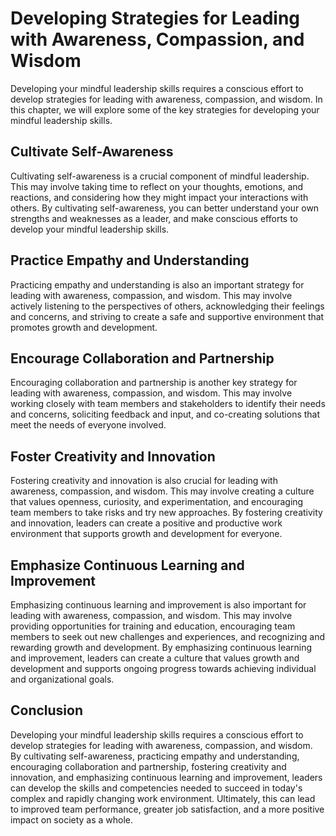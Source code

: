 Developing Strategies for Leading with Awareness, Compassion, and Wisdom
==============================================================================================================================

Developing your mindful leadership skills requires a conscious effort to develop strategies for leading with awareness, compassion, and wisdom. In this chapter, we will explore some of the key strategies for developing your mindful leadership skills.

Cultivate Self-Awareness
------------------------

Cultivating self-awareness is a crucial component of mindful leadership. This may involve taking time to reflect on your thoughts, emotions, and reactions, and considering how they might impact your interactions with others. By cultivating self-awareness, you can better understand your own strengths and weaknesses as a leader, and make conscious efforts to develop your mindful leadership skills.

Practice Empathy and Understanding
----------------------------------

Practicing empathy and understanding is also an important strategy for leading with awareness, compassion, and wisdom. This may involve actively listening to the perspectives of others, acknowledging their feelings and concerns, and striving to create a safe and supportive environment that promotes growth and development.

Encourage Collaboration and Partnership
---------------------------------------

Encouraging collaboration and partnership is another key strategy for leading with awareness, compassion, and wisdom. This may involve working closely with team members and stakeholders to identify their needs and concerns, soliciting feedback and input, and co-creating solutions that meet the needs of everyone involved.

Foster Creativity and Innovation
--------------------------------

Fostering creativity and innovation is also crucial for leading with awareness, compassion, and wisdom. This may involve creating a culture that values openness, curiosity, and experimentation, and encouraging team members to take risks and try new approaches. By fostering creativity and innovation, leaders can create a positive and productive work environment that supports growth and development for everyone.

Emphasize Continuous Learning and Improvement
---------------------------------------------

Emphasizing continuous learning and improvement is also important for leading with awareness, compassion, and wisdom. This may involve providing opportunities for training and education, encouraging team members to seek out new challenges and experiences, and recognizing and rewarding growth and development. By emphasizing continuous learning and improvement, leaders can create a culture that values growth and development and supports ongoing progress towards achieving individual and organizational goals.

Conclusion
----------

Developing your mindful leadership skills requires a conscious effort to develop strategies for leading with awareness, compassion, and wisdom. By cultivating self-awareness, practicing empathy and understanding, encouraging collaboration and partnership, fostering creativity and innovation, and emphasizing continuous learning and improvement, leaders can develop the skills and competencies needed to succeed in today's complex and rapidly changing work environment. Ultimately, this can lead to improved team performance, greater job satisfaction, and a more positive impact on society as a whole.
